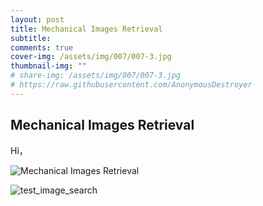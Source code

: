 ```yaml
---
layout: post
title: Mechanical Images Retrieval
subtitle: 
comments: true
cover-img: /assets/img/007/007-3.jpg
thumbnail-img: ""
# share-img: /assets/img/007/007-3.jpg
# https://raw.githubusercontent.com/AnonymousDestroyer
---
```


## Mechanical Images Retrieval



Hi，

![Mechanical Images Retrieval](https://raw.githubusercontent.com/AnonymousDestroyer/AnonymousDestroyer.github.io/master/assets/img/yujin_blog/Mechanical%20Images%20Retrieval.png)

![test_image_search](https://raw.githubusercontent.com/AnonymousDestroyer/AnonymousDestroyer.github.io/master/assets/img/yujin_blog/test_image_search.gif)